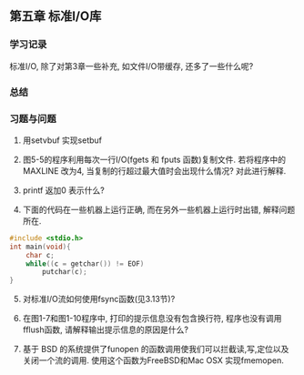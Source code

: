 
## 第五章 标准I/O库

### 学习记录

标准I/O, 除了对第3章一些补充, 如文件I/O带缓存, 还多了一些什么呢? 

### 总结

### 习题与问题
1. 用setvbuf 实现setbuf

2. 图5-5的程序利用每次一行I/O(fgets  和 fputs 函数)复制文件. 若将程序中的MAXLINE 改为4, 当复制的行超过最大值时会出现什么情况? 对此进行解释. 

3. printf 返加0 表示什么? 

4. 下面的代码在一些机器上运行正确, 而在另外一些机器上运行时出错, 解释问题所在. 
```c
#include <stdio.h>
int main(void){
	char c;
	while((c = getchar()) != EOF)
		putchar(c);
}
```

5. 对标准I/O流如何使用fsync函数(见3.13节)?

6. 在图1-7和图1-10程序中, 打印的提示信息没有包含换行符, 程序也没有调用fflush函数, 请解释输出提示信息的原因是什么?

7. 基于 BSD 的系统提供了funopen 的函数调用使我们可以拦截读,写,定位以及关闭一个流的调用. 使用这个函数为FreeBSD和Mac OSX 实现fmemopen.



